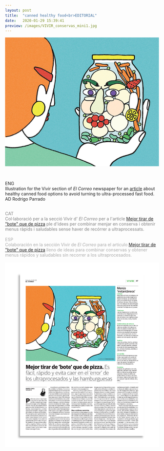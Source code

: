 ```yaml
---
layout: post
title:  "canned healthy food<br>EDITORIAL"
date:   2020-01-29 15:39:41
preview: /images/VIVIR_conservas_mini1.jpg
---
```



![Picture 1](/images/VIVIR_conservas.jpg)
<br><br>

<div class="row">

  <div class="column">

  ENG<br>
  Illustration for the Vivir section of <i> El Correo </i> newspaper for an <a href="https://www.elcorreo.com/vivir/consumo/mejor-tirar-bote-20220520122304-ntrc.html">article</a> about healthy canned food options to avoid turning to ultra-processed fast food. <br>
  AD Rodrigo Parrado<br><br>



  <font color="#808080">
  CAT<br>
  Col·laboració per a la secció Vivir d'<i> El Correo </i> per a l'article <a href="https://www.elcorreo.com/vivir/consumo/mejor-tirar-bote-20220520122304-ntrc.html">Mejor tirar de "bote" que de pizza</a> ple d'idees per combinar menjar en conserva i obtenir menus ràpids i saludables sense haver de recórrer a ultraprocessats. </font><br><br>



  <font color="#A9A9A9">
  ESP<br>
   Colaboración en la sección Vivir de<i> El Correo </i> para el articulo <a href="https://www.elcorreo.com/vivir/consumo/mejor-tirar-bote-20220520122304-ntrc.html">Mejor tirar de "bote" que de pizza</a> lleno de ideas para combinar conservas y obtener menus rápidos y saludables sin recorrer a los ultraprocesados.</font><br><br>

  </div>



<div class="column">

 <img src="/images/VIVIR_conservas_publicat.jpg" alt="drawing">
   </div>
     </div>
